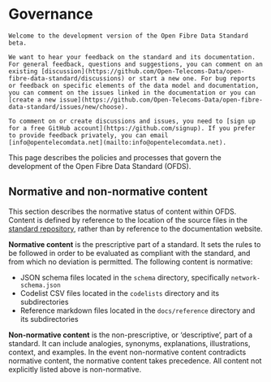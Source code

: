 # Governance

```{admonition} Beta development version
Welcome to the development version of the Open Fibre Data Standard beta.

We want to hear your feedback on the standard and its documentation. For general feedback, questions and suggestions, you can comment on an existing [discussion](https://github.com/Open-Telecoms-Data/open-fibre-data-standard/discussions) or start a new one. For bug reports or feedback on specific elements of the data model and documentation, you can comment on the issues linked in the documentation or you can [create a new issue](https://github.com/Open-Telecoms-Data/open-fibre-data-standard/issues/new/choose).

To comment on or create discussions and issues, you need to [sign up for a free GitHub account](https://github.com/signup). If you prefer to provide feedback privately, you can email [info@opentelecomdata.net](mailto:info@opentelecomdata.net).
```

This page describes the policies and processes that govern the development of the Open Fibre Data Standard (OFDS).

## Normative and non-normative content

This section describes the normative status of content within OFDS. Content is defined by reference to the location of the source files in the [standard repository](https://github.com/Open-Telecoms-Data/open-fibre-data-standard), rather than by reference to the documentation website.

**Normative content** is the prescriptive part of a standard. It sets the rules to be followed in order to be evaluated as compliant with the standard, and from which no deviation is permitted.  The following content is normative:

* JSON schema files located in the `schema` directory, specifically `network-schema.json`
* Codelist CSV files located in the `codelists` directory and its subdirectories
* Reference markdown files located in the `docs/reference` directory and its subdirectories

**Non-normative content** is the non-prescriptive, or ‘descriptive’, part of a standard. It can include analogies, synonyms, explanations, illustrations, context, and examples. In the event non-normative content contradicts normative content, the normative content takes precedence. All content not explicitly listed above is non-normative.
